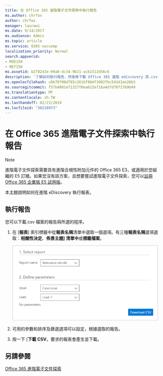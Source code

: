 ```yaml
---
title: 在 Office 365 進階電子文件探索中執行報告
ms.author: chrfox
author: chrfox
manager: laurawi
ms.date: 9/14/2017
ms.audience: Admin
ms.topic: article
ms.service: O365-seccomp
localization_priority: Normal
search.appverid:
- MOE150
- MET150
ms.assetid: b270243e-99a0-4c34-9b21-acb1512d56c6
description: '了解如何執行報告，然後再下載 Office 365 進階 ediscovery 其.csv 檔案。  '
ms.openlocfilehash: c6b70700d785c2616f984f3902fbc543d1ae26b3
ms.sourcegitcommit: f57b4001ef1327f0ea622e716a4d7d78f1769b49
ms.translationtype: MT
ms.contentlocale: zh-TW
ms.lasthandoff: 02/23/2019
ms.locfileid: "30216973"
---
```

# <a name="run-reports-in-office-365-advanced-ediscovery"></a>在 Office 365 進階電子文件探索中執行報告

> [!NOTE]
> 進階電子文件探索需要具有進階合規性附加元件的 Office 365 E3，或適用於您組織的 E5 訂閱。如果您沒有該方案，且想要嘗試進階電子文件探索，您可以[註冊 Office 365 企業版 E5 試用版](https://go.microsoft.com/fwlink/p/?LinkID=698279)。 
  
本主題說明如何在進階 eDiscovery 執行報表。
  
## <a name="running-reports"></a>執行報告

您可以下載.csv 檔案的報告與所選的程序。
  
1. 在 [**報表**] 索引標籤中從**報表名稱**清單中選取一個選項。有三種**報表名稱**選項選取：**相關性決定**、**佈景主題] 清單中**或**標籤檔案**。
    
    ![eDiscovery 分析報告](media/f16aee7a-508f-4acc-99bc-a2c8dec01312.png)
  
2. 可用的參數和排序及篩選選項可以設定，根據選取的報告。 
    
3. 按一下 [**下載 CSV**。要求的報表會產生並下載。
    
## <a name="see-also"></a>另請參閱

[Office 365 進階電子文件探索](office-365-advanced-ediscovery.md)

